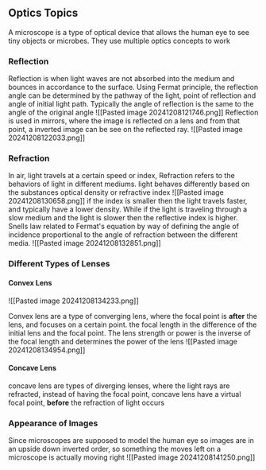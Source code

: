 ## Optics Topics
A microscope is a type of optical device that allows the human eye to see tiny objects or microbes. They use multiple optics concepts to work
### Reflection
Reflection is when light waves are not absorbed into the medium and bounces in accordance to the surface. Using Fermat principle, the reflection angle can be determined by the pathway of the light, point of reflection and angle of initial light path. Typically the angle of reflection is the same to the angle of the original angle
![[Pasted image 20241208121746.png]]
Reflection is used in mirrors, where the image is reflected on a lens and from that point, a inverted image can be see on the reflected ray.
![[Pasted image 20241208122033.png]]
### Refraction
In air, light travels at a certain speed or index, Refraction refers to the behaviors of light in different mediums. light behaves differently based on the substances optical density or refractive index
![[Pasted image 20241208130658.png]]
if the index is smaller then the light travels faster, and typically have a lower density. While if the light is traveling through a slow medium and the light is slower then the reflective index is higher.
Snells law related to Fermat's equation by way of defining the angle of incidence proportional to the angle of refraction between the different media.
![[Pasted image 20241208132851.png]]
### Different Types of Lenses
#### Convex Lens
![[Pasted image 20241208134233.png]]

Convex lens are a type of converging lens, where the focal point is **after** the lens, and focuses on a certain point. the focal length in the difference of the initial lens and the focal point. The lens strength or power is the inverse of the focal length and determines the power of the lens
![[Pasted image 20241208134954.png]]
#### Concave Lens
concave lens are types of diverging lenses, where the light rays are refracted, instead of having the focal point, concave lens have a virtual focal point, **before** the refraction of light occurs

### Appearance of Images
Since microscopes are supposed to model the human eye so images are in an upside down inverted order, so something the moves left on a microscope is actually moving right
![[Pasted image 20241208141250.png]]
